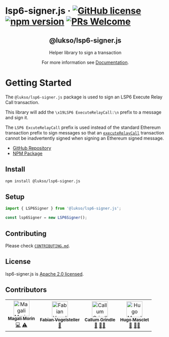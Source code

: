 # lsp6-signer.js &middot; [![GitHub license](https://img.shields.io/badge/license-Apache-blue.svg)](./LICENSE) [![npm version](https://img.shields.io/npm/v/@lukso/lsp6-signer.js.svg?style=flat)](https://www.npmjs.com/package/@lukso/lsp6-signer.js) [![PRs Welcome](https://img.shields.io/badge/PRs-welcome-brightgreen.svg)](https://github.com/lukso-network/tools-lsp6-signer/pulls)

<p align="center">
 <h2 align="center"><strong>@lukso/lsp6-signer.js</strong></h2>
 <p align="center">Helper library to sign a transaction
</p>

<p align="center">For more information see <a href="https://docs.lukso.tech/tools/lsp6-signerjs/getting-started">Documentation</a>.</p>

# Getting Started

The `@lukso/lsp6-signer.js` package is used to sign an LSP6 Execute Relay Call transaction.

This library will add the `\x19LSP6 ExecuteRelayCall:\n` prefix to a message and sign it.

The `LSP6 ExcuteRelayCall` prefix is used instead of the standard Ethereum transaction prefix to sign messages so that an [`executeRelayCall`](https://docs.lukso.tech/standards/smart-contracts/lsp6-key-manager#executerelaycall) transaction cannot be inadvertently signed when signing an Ethereum signed message.

- [GitHub Repository](https://github.com/lukso-network/tools-lsp6-signer)
- [NPM Package](https://www.npmjs.com/package/@lukso/lsp6-signer.js)

## Install

```bash
npm install @lukso/lsp6-signer.js
```

## Setup

```javascript
import { LSP6Signer } from '@lukso/lsp6-signer.js';

const lsp6Signer = new LSP6Signer();
```

## Contributing

Please check [`CONTRIBUTING.md`](./CONTRIBUTING.md).

## License

lsp6-signer.js is [Apache 2.0 licensed](./LICENSE).

## Contributors

<!-- ALL-CONTRIBUTORS-LIST:START - Do not remove or modify this section -->
<!-- prettier-ignore-start -->
<!-- markdownlint-disable -->
<table>
  <tbody>
    <tr>
      <td align="center"><a href="https://github.com/magalimorin18"><img src="https://avatars.githubusercontent.com/u/51906903?v=4?s=50" width="50px;" alt="Magali Morin"/><br /><sub><b>Magali Morin</b></sub></a><br /><a href="https://github.com/Fabian Vogelsteller/tools-lsp6-signer/commits?author=magalimorin18" title="Code">💻</a> <a href="https://github.com/Fabian Vogelsteller/tools-lsp6-signer/commits?author=magalimorin18" title="Tests">⚠️</a></td>
      <td align="center"><a href="https://lukso.network/"><img src="https://avatars.githubusercontent.com/u/232662?v=4?s=50" width="50px;" alt="Fabian Vogelsteller"/><br /><sub><b>Fabian Vogelsteller</b></sub></a><br /><a href="#ideas-frozeman" title="Ideas, Planning, & Feedback">🤔</a></td>
      <td align="center"><a href="https://github.com/CallumGrindle"><img src="https://avatars.githubusercontent.com/u/54543428?v=4?s=50" width="50px;" alt="Callum Grindle"/><br /><sub><b>Callum Grindle</b></sub></a><br /><a href="https://github.com/Fabian Vogelsteller/tools-lsp6-signer/pulls?q=is%3Apr+reviewed-by%3ACallumGrindle" title="Reviewed Pull Requests">👀</a> <a href="#mentoring-CallumGrindle" title="Mentoring">🧑‍🏫</a></td>
      <td align="center"><a href="http://www.hugomasclet.com/"><img src="https://avatars.githubusercontent.com/u/477945?v=4?s=50" width="50px;" alt="Hugo Masclet"/><br /><sub><b>Hugo Masclet</b></sub></a><br /><a href="https://github.com/Fabian Vogelsteller/tools-lsp6-signer/pulls?q=is%3Apr+reviewed-by%3AHugoo" title="Reviewed Pull Requests">👀</a> <a href="#mentoring-Hugoo" title="Mentoring">🧑‍🏫</a></td>
    </tr>
  </tbody>
</table>

<!-- markdownlint-restore -->
<!-- prettier-ignore-end -->

<!-- ALL-CONTRIBUTORS-LIST:END -->
